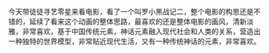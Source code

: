 今天带徒徒寻艺零星来看电影，看了一个叫罗小黑战记二，整个电影的构思还是不错的，延续了看来这个动画的整体思路，最喜欢的还是整体电影的画风，清新淡雅，非常喜欢，基于中国传统元素，神话元素融入现代社会和人类的关系，营造出一种独特的世界模型，非常贴近现代生活，又有一种传统神话的元素，非常喜欢。